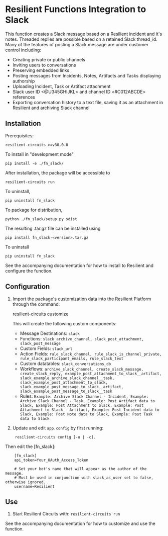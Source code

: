 # Resilient Functions Integration to Slack

This function creates a Slack message based on a Resilient incident and it's notes. Threaded replies are possible based on a retained Slack thread_id.
Many of the features of posting a Slack message are under customer control including:
- Creating private or public channels
- Inviting users to conversations
- Preserving embedded links
- Posting messages from Incidents, Notes, Artifacts and Tasks displaying authorship
- Uploading Incident, Task or Artifact attachment
- Slack user ID <@U345GHIJKL> and channel ID <#C012ABCDE> references
- Exporting conversation history to a text file, saving it as an attachment in Resilient and archiving Slack channel

## Installation

Prerequisites:

    resilient-circuits >=v30.0.0

To install in "development mode"

    pip install -e ./fn_slack/

After installation, the package will be accessible to 
    
    resilient-circuits run

To uninstall,

    pip uninstall fn_slack

To package for distribution,

    python ./fn_slack/setup.py sdist

The resulting .tar.gz file can be installed using

    pip install fn_slack-<version>.tar.gz
    
To uninstall

    pip uninstall fn_slack
    
See the accompanying documentation for how to install to Resilient and configure the function.
    
## Configuration

1. Import the package's customization data into the Resilient Platform through the command:

    resilient-circuits customize

	This will create the following custom components:
	* Message Destinations: `slack`
	* Functions: `slack_archive_channel, slack_post_attachment, slack_post_message`
	* Custom Fields: `slack_url`
	* Action Fields: `rule_slack_channel, rule_slack_is_channel_private, rule_slack_participant_emails, rule_slack_text`
	* Custom datatables: `slack_conversations_db`
	* Workflows: `archive_slack_channel, create_slack_message, create_slack_reply, example_post_attachment_to_slack__artifact, slack_example_archive_slack_channel__task, slack_example_post_attachment_to_slack, slack_example_post_message_to_slack__artifact, slack_example_post_message_to_slack__task`
	* Rules: `Example: Archive Slack Channel - Incident, Example: Archive Slack Channel - Task, Example: Post Artifact data to Slack, Example: Post Attachment to Slack, Example: Post Attachment to Slack - Artifact, Example: Post Incident data to Slack, Example: Post Note data to Slack, Example: Post Task data to Slack`

2. Update and edit `app.config` by first running:

		resilient-circuits config [-u | -c]. 
		
Then edit the [fn_slack]:

```
    [fn_slack]
    api_token=Your_OAuth_Access_Token
    
    # Set your bot's name that will appear as the author of the message. 
    # Must be used in conjunction with slack_as_user set to false, otherwise ignored.
    username=Resilient
```

## Use

1. Start Resilient Circuits with: `resilient-circuits run`

See the accompanying documentation for how to customize and use the function.